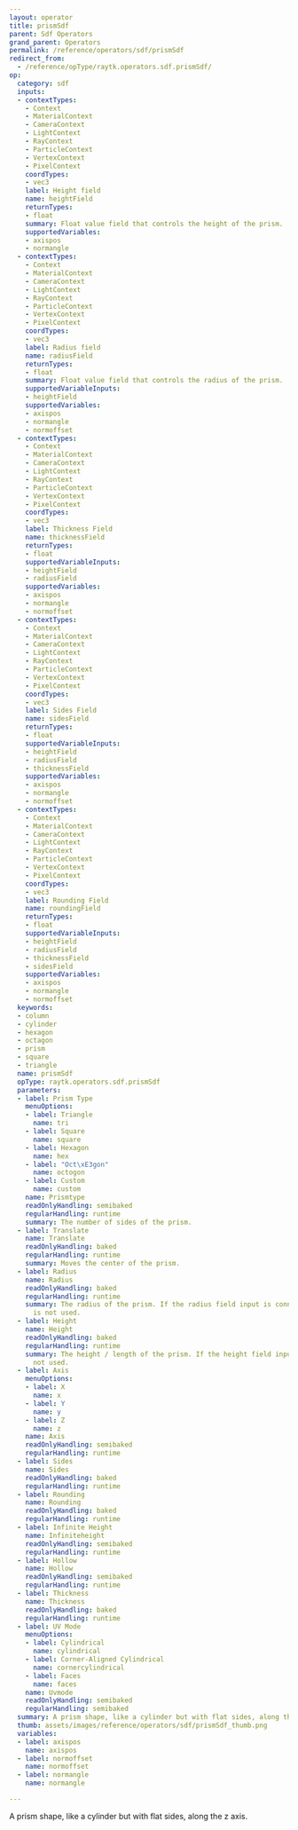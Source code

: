 ```yaml
---
layout: operator
title: prismSdf
parent: Sdf Operators
grand_parent: Operators
permalink: /reference/operators/sdf/prismSdf
redirect_from:
  - /reference/opType/raytk.operators.sdf.prismSdf/
op:
  category: sdf
  inputs:
  - contextTypes:
    - Context
    - MaterialContext
    - CameraContext
    - LightContext
    - RayContext
    - ParticleContext
    - VertexContext
    - PixelContext
    coordTypes:
    - vec3
    label: Height field
    name: heightField
    returnTypes:
    - float
    summary: Float value field that controls the height of the prism.
    supportedVariables:
    - axispos
    - normangle
  - contextTypes:
    - Context
    - MaterialContext
    - CameraContext
    - LightContext
    - RayContext
    - ParticleContext
    - VertexContext
    - PixelContext
    coordTypes:
    - vec3
    label: Radius field
    name: radiusField
    returnTypes:
    - float
    summary: Float value field that controls the radius of the prism.
    supportedVariableInputs:
    - heightField
    supportedVariables:
    - axispos
    - normangle
    - normoffset
  - contextTypes:
    - Context
    - MaterialContext
    - CameraContext
    - LightContext
    - RayContext
    - ParticleContext
    - VertexContext
    - PixelContext
    coordTypes:
    - vec3
    label: Thickness Field
    name: thicknessField
    returnTypes:
    - float
    supportedVariableInputs:
    - heightField
    - radiusField
    supportedVariables:
    - axispos
    - normangle
    - normoffset
  - contextTypes:
    - Context
    - MaterialContext
    - CameraContext
    - LightContext
    - RayContext
    - ParticleContext
    - VertexContext
    - PixelContext
    coordTypes:
    - vec3
    label: Sides Field
    name: sidesField
    returnTypes:
    - float
    supportedVariableInputs:
    - heightField
    - radiusField
    - thicknessField
    supportedVariables:
    - axispos
    - normangle
    - normoffset
  - contextTypes:
    - Context
    - MaterialContext
    - CameraContext
    - LightContext
    - RayContext
    - ParticleContext
    - VertexContext
    - PixelContext
    coordTypes:
    - vec3
    label: Rounding Field
    name: roundingField
    returnTypes:
    - float
    supportedVariableInputs:
    - heightField
    - radiusField
    - thicknessField
    - sidesField
    supportedVariables:
    - axispos
    - normangle
    - normoffset
  keywords:
  - column
  - cylinder
  - hexagon
  - octagon
  - prism
  - square
  - triangle
  name: prismSdf
  opType: raytk.operators.sdf.prismSdf
  parameters:
  - label: Prism Type
    menuOptions:
    - label: Triangle
      name: tri
    - label: Square
      name: square
    - label: Hexagon
      name: hex
    - label: "Oct\xE3gon"
      name: octogon
    - label: Custom
      name: custom
    name: Prismtype
    readOnlyHandling: semibaked
    regularHandling: runtime
    summary: The number of sides of the prism.
  - label: Translate
    name: Translate
    readOnlyHandling: baked
    regularHandling: runtime
    summary: Moves the center of the prism.
  - label: Radius
    name: Radius
    readOnlyHandling: baked
    regularHandling: runtime
    summary: The radius of the prism. If the radius field input is connected, this
      is not used.
  - label: Height
    name: Height
    readOnlyHandling: baked
    regularHandling: runtime
    summary: The height / length of the prism. If the height field input, this is
      not used.
  - label: Axis
    menuOptions:
    - label: X
      name: x
    - label: Y
      name: y
    - label: Z
      name: z
    name: Axis
    readOnlyHandling: semibaked
    regularHandling: runtime
  - label: Sides
    name: Sides
    readOnlyHandling: baked
    regularHandling: runtime
  - label: Rounding
    name: Rounding
    readOnlyHandling: baked
    regularHandling: runtime
  - label: Infinite Height
    name: Infiniteheight
    readOnlyHandling: semibaked
    regularHandling: runtime
  - label: Hollow
    name: Hollow
    readOnlyHandling: semibaked
    regularHandling: runtime
  - label: Thickness
    name: Thickness
    readOnlyHandling: baked
    regularHandling: runtime
  - label: UV Mode
    menuOptions:
    - label: Cylindrical
      name: cylindrical
    - label: Corner-Aligned Cylindrical
      name: cornercylindrical
    - label: Faces
      name: faces
    name: Uvmode
    readOnlyHandling: semibaked
    regularHandling: semibaked
  summary: A prism shape, like a cylinder but with flat sides, along the z axis.
  thumb: assets/images/reference/operators/sdf/prismSdf_thumb.png
  variables:
  - label: axispos
    name: axispos
  - label: normoffset
    name: normoffset
  - label: normangle
    name: normangle

---
```



A prism shape, like a cylinder but with flat sides, along the z axis.